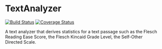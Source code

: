 # TextAnalyzer

[![Build Status](https://travis-ci.org/dnpage/TextAnalyzer.svg?branch=master)](https://travis-ci.org/dnpage/TextAnalyzer)
[![Coverage Status](https://coveralls.io/repos/github/dnpage/TextAnalyzer/badge.svg?branch=master)](https://coveralls.io/github/dnpage/TextAnalyzer?branch=master)

A text analyzer that derives statistics for a text passage such as the Flesch Reading Ease Score, the Flesch Kincaid Grade Level, the Self-Other Directed Scale.
